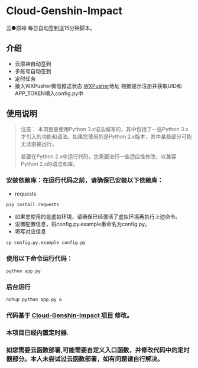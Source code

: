 # Cloud-Genshin-Impact

云●原神 每日自动签到送15分钟脚本。

## 介绍

- 云原神自动签到
- 多账号自动签到
- 定时任务
- 接入WXPusher微信推送状态
[WXPusher](https://wxpusher.zjiecode.com/admin/)地址 根据提示注册并获取UID和APP_TOKEN填入config.py中

## 使用说明  

> 注意： 本项目是使用Python 3.x语法编写的，其中包括了一些Python 3.x才引入的功能和语法。如果您使用的是Python 2.x版本，其中某些部分可能无法直接运行。
> 
> 若要在Python 2.x中运行代码，您需要进行一些适应性修改，以兼容Python 2.x的语法和库。


### 安装依赖库：在运行代码之前，请确保已安装以下依赖库：
- requests

```bash
pip install requests
```

- 如果您使用的是虚拟环境，请确保已经激活了虚拟环境再执行上述命令。
- 设置配置信息，将config.py.example重命名为config.py。
- 填写对应信息

```
cp config.py.example config.py
```


### 使用以下命令运行代码：
```
python app.py
```
### 后台运行
```
nohup python app.py &
```




### 代码基于 [Cloud-Genshin-Impact 项目](https://github.com/fves1997/Cloud-Genshin-Impact) 修改。

### 本项目已经内置定时器.

### 如您需要云函数部署,可能需要自定义入口函数，并修改代码中的定时器部分。本人未尝试过云函数部署，如有问题请自行解决。